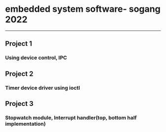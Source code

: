 # embedded system software- sogang 2022
-------------------------------

## Project 1
### Using device control, IPC
## Project 2
### Timer device driver using ioctl 
## Project 3
### Stopwatch module, Interrupt handler(top, bottom half implementation) 
